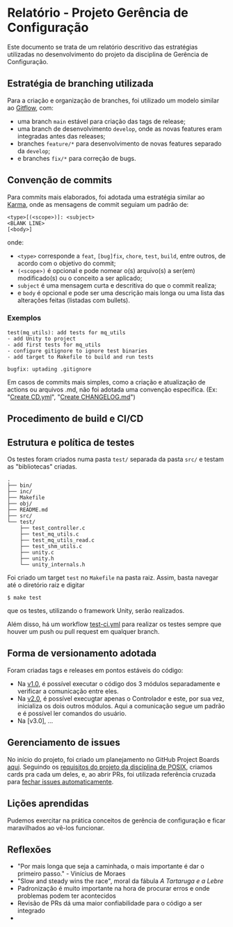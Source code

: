 # Relatório - Projeto Gerência de Configuração
Este documento se trata de um relatório descritivo das estratégias utilizadas no desenvolvimento do projeto da disciplina de Gerência de Configuração.

## Estratégia de branching utilizada
Para a criação e organização de branches, foi utilizado um modelo similar ao [Gitflow](https://www.atlassian.com/git/tutorials/comparing-workflows/gitflow-workflow), com:
 - uma branch `main` estável para criação das tags de release;
 - uma branch de desenvolvimento `develop`, onde as novas features eram integradas antes das releases;
 - branches `feature/*` para desenvolvimento de novas features separado da `develop`;
 - e branches `fix/*` para correção de bugs.

## Convenção de commits
Para commits mais elaborados, foi adotada uma estratégia similar ao [Karma](https://karma-runner.github.io/6.4/dev/git-commit-msg.html), onde as mensagens de commit seguiam um padrão de:
```
<type>[(<scope>)]: <subject>
<BLANK LINE>
[<body>]
```
onde:
- `<type>` corresponde a `feat`, `[bug]fix`, `chore`, `test`, `build`, entre outros, de acordo com o objetivo do commit;
- `(<scope>)` é opcional e pode nomear o(s) arquivo(s) a ser(em) modificado(s) ou o conceito a ser aplicado;
- `subject` é uma mensagem curta e descritiva do que o commit realiza;
-  e `body` é opcional e pode ser uma descrição mais longa ou uma lista das alterações feitas (listadas com bullets).

### Exemplos

```
test(mq_utils): add tests for mq_utils
- add Unity to project
- add first tests for mq_utils
- configure gitignore to ignore test binaries
- add target to Makefile to build and run tests
```

```
bugfix: uptading .gitignore
```

Em casos de commits mais simples, como a criação e atualização de actions ou arquivos .md, não foi adotada uma convenção específica. 
(Ex: "[Create CD.yml](https://github.com/jrmc734/testenv_posix/commit/d24358d3b09b3e474fe0cdab008d05ff43705cbc)", "[Create CHANGELOG.md](https://github.com/jrmc734/testenv_posix/commit/23dbd731f65d3360308ab02ab4023dc75396d698)")

## Procedimento de build e CI/CD

## Estrutura e política de testes
Os testes foram criados numa pasta `test/` separada da pasta `src/` e testam as "bibliotecas" criadas.

```
.
├── bin/
├── inc/
├── Makefile
├── obj/
├── README.md
├── src/
└── test/
    ├── test_controller.c
    ├── test_mq_utils.c
    ├── test_mq_utils_read.c
    ├── test_shm_utils.c
    ├── unity.c
    ├── unity.h
    └── unity_internals.h
```

Foi criado um target `test` no `Makefile` na pasta raiz. Assim, basta navegar até o diretório raiz e digitar
```
$ make test
```
que os testes, utilizando o framework Unity, serão realizados.

Além disso, há um workflow [test-ci.yml](https://github.com/jrmc734/testenv_posix/blob/develop/.github/workflows/test-ci.yml) para realizar os testes sempre que houver um push ou pull request em qualquer branch.

## Forma de versionamento adotada

Foram criadas tags e releases em pontos estáveis do código:

- Na [v1.0](https://github.com/jrmc734/testenv_posix/releases/tag/v1.0), é possível executar o código dos 3 módulos separadamente e verificar a comunicação entre eles.
- Na [v2.0](https://github.com/jrmc734/testenv_posix/releases/tag/v2.0), é possível execugtar apenas o Controlador e este, por sua vez, inicializa os dois outros módulos. Aqui a comunicação segue um padrão e é possível ler comandos do usuário.
- Na [v3.0], ...

## Gerenciamento de issues

No início do projeto, foi criado um planejamento no GitHub Project Boards [aqui](https://github.com/users/jrmc734/projects/4/views/1). 
Seguindo os [requisitos do projeto da disciplina de POSIX](https://github.com/Curso-de-Sistemas-Embarcados/Trabalho-1/blob/main/README.md), 
criamos cards pra cada um deles, e, ao abrir PRs, foi utilizada referência cruzada para [fechar issues automaticamente](https://docs.github.com/en/issues/tracking-your-work-with-issues/using-issues/linking-a-pull-request-to-an-issue).

## Lições aprendidas
Pudemos exercitar na prática conceitos de gerência de configuração e ficar maravilhados ao vê-los funcionar.

## Reflexões
- "Por mais longa que seja a caminhada, o mais importante é dar o primeiro passo." - Vinícius de Moraes
- "Slow and steady wins the race", moral da fábula _A Tartaruga e a Lebre_
- Padronização é muito importante na hora de procurar erros e onde problemas podem ter acontecidos
- Revisão de PRs dá uma maior confiabilidade para o código a ser integrado
- 



